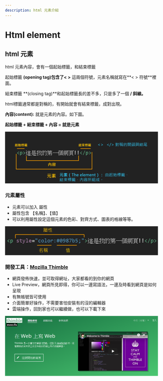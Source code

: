 ```yaml
---
description: html 元素介紹
---
```


# Html element

## html 元素

html 元素內容，會有一個起始標籤，和結束標籤

起始標籤 **\(opening tag\)**包含了**&lt;   &gt;**   這兩個符號，元素名稱就寫在**&lt;  &gt; 符號**裡面。

結束標籤 **\(closing tag\)**和起始標籤長的差不多，只是多了一個 **/ 斜線。**

html標籤通常都是對稱的，有開始就會有結束標籤，成對出現。

 **內容\(content\):** 就是元素的內容。如下圖。

**起始標籤 + 結束標籤 + 內容 = 就是元素**

![](../.gitbook/assets/image%20%2827%29.png)

### 元素屬性

* 元素可以加入 屬性
* 屬性包含 【名稱】、【值】
* 可以利用屬性設定這個元素的色彩、對齊方式、圖表的格線等等。

![](../.gitbook/assets/image%20%2831%29.png)

### 開發工具：[Mozilla Thimble](https://thimble.mozilla.org/) <a id="env"></a>

* 網頁發佈快速，並可取得網址，大家都看的到你的網頁
* Live Preview，網頁所見即得，你可以一邊寫語法，一邊及時看到網頁是如何呈現
* 有無帳號皆可使用
* 介面簡單好操作，不需要害怕安裝有的沒的編輯器
* 雲端操作，回到家也可以繼續做，也可以下載下來

![](../.gitbook/assets/image%20%2835%29.png)

